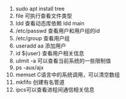 1. sudo apt install tree
2. file 可执行查看文件类型
3. ldd 查看动态库依赖 ldd main
4. /etc/passwd 查看用户和用户组的id
5. /etc/group 查看用户组
6. useradd aa 添加用户
7. id ${user} 查看用户相关信息
8. ulimit -a 可以查看当前系统的一些限制值
9. ps -aux/ajx
10. memset C语言中的系统调用，可以清空数组
11. mkfifo 创建有名管道
12. ipcs可以查看进程间通信相关信息